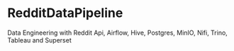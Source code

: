 # RedditDataPipeline
Data Engineering with Reddit Api, Airflow, Hive, Postgres, MinIO, Nifi, Trino, Tableau and Superset
